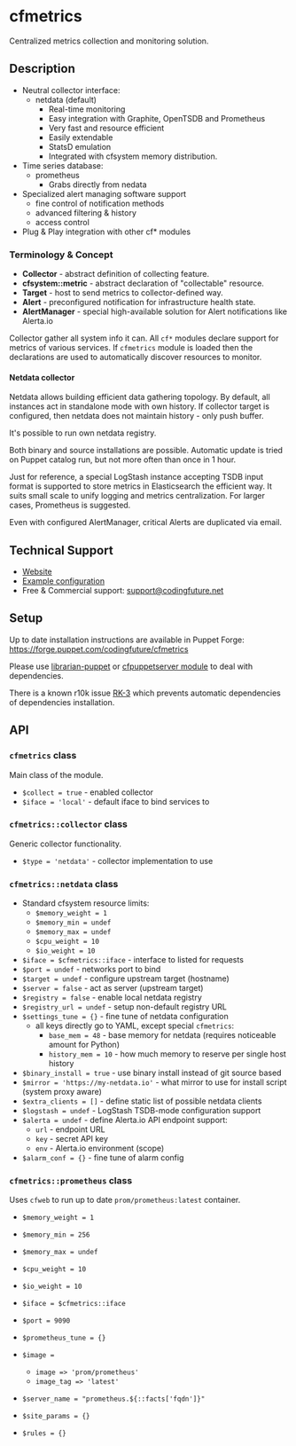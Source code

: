 # cfmetrics

Centralized metrics collection and monitoring solution.

## Description

* Neutral collector interface:
    * netdata (default)
        - Real-time monitoring
        - Easy integration with Graphite, OpenTSDB and Prometheus
        - Very fast and resource efficient
        - Easily extendable
        - StatsD emulation
        - Integrated with cfsystem memory distribution.
* Time series database:
	* prometheus
		- Grabs directly from nedata
* Specialized alert managing software support
    - fine control of notification methods
    - advanced filtering & history
    - access control
* Plug & Play integration with other cf* modules


### Terminology & Concept

* **Collector** - abstract definition of collecting feature.
* **cfsystem::metric** - abstract declaration of "collectable" resource.
* **Target** - host to send metrics to collector-defined way.
* **Alert** - preconfigured notification for infrastructure health state.
* **AlertManager** - special high-available solution for Alert notifications like Alerta.io

Collector gather all system info it can. All `cf*` modules declare support for metrics
of various services. If `cfmetrics` module is loaded then the declarations are used
to automatically discover resources to monitor.

#### Netdata collector

Netdata allows building efficient data gathering topology. By default, all instances
act in standalone mode with own history. If collector target is configured, then netdata
does not maintain history - only push buffer.

It's possible to run own netdata registry.

Both binary and source installations are possible. Automatic update is tried on Puppet
catalog run, but not more often than once in 1 hour.

Just for reference, a special LogStash instance accepting TSDB input format is supported
to store metrics in Elasticsearch the efficient way. It suits small scale to unify
logging and metrics centralization. For larger cases, Prometheus is suggested.

Even with configured AlertManager, critical Alerts are duplicated via email.

## Technical Support

* [Website](https://codingfuture.net/docs/)
* [Example configuration](https://github.com/codingfuture/puppet-test)
* Free & Commercial support: [support@codingfuture.net](mailto:support@codingfuture.net)

## Setup

Up to date installation instructions are available in Puppet Forge: https://forge.puppet.com/codingfuture/cfmetrics

Please use [librarian-puppet](https://rubygems.org/gems/librarian-puppet/) or
[cfpuppetserver module](https://codingfuture.net/docs/cfpuppetserver) to deal with dependencies.

There is a known r10k issue [RK-3](https://tickets.puppetlabs.com/browse/RK-3) which prevents
automatic dependencies of dependencies installation.

## API

### `cfmetrics` class

Main class of the module.

* `$collect = true` - enabled collector
* `$iface = 'local'` - default iface to bind services to

### `cfmetrics::collector` class

Generic collector functionality.

* `$type = 'netdata'` - collector implementation to use

### `cfmetrics::netdata` class

* Standard cfsystem resource limits:
    * `$memory_weight = 1`
    * `$memory_min = undef`
    * `$memory_max = undef`
    * `$cpu_weight = 10`
    * `$io_weight = 10`
* `$iface = $cfmetrics::iface` - interface to listed for requests
* `$port = undef` - networks port to bind
* `$target = undef` - configure upstream target (hostname)
* `$server = false` - act as server (upstream target)
* `$registry = false` - enable local netdata registry
* `$registry_url = undef` - setup non-default registry URL
* `$settings_tune = {}` - fine tune of netdata configuration
    - all keys directly go to YAML, except special `cfmetrics`:
        - `base_mem = 48` - base memory for netdata (requires noticeable amount for Python)
        - `history_mem = 10` - how much memory to reserve per single host history
* `$binary_install = true` - use binary install instead of git source based
* `$mirror = 'https://my-netdata.io'` - what mirror to use for install script (system proxy aware)
* `$extra_clients = []` - define static list of possible netdata clients
* `$logstash = undef` - LogStash TSDB-mode configuration support
* `$alerta = undef` - define Alerta.io API endpoint support:
    - `url` - endpoint URL
    - `key` - secret API key
    - `env` - Alerta.io environment (scope)
* `$alarm_conf = {}` - fine tune of alarm config

### `cfmetrics::prometheus` class

Uses `cfweb` to run up to date `prom/prometheus:latest` container.

* `$memory_weight = 1`
* `$memory_min = 256`
* `$memory_max = undef`
* `$cpu_weight = 10`
* `$io_weight = 10`
* `$iface = $cfmetrics::iface`
* `$port = 9090`
* `$prometheus_tune = {}`
* `$image =`
	- `image => 'prom/prometheus'`
    - `image_tag => 'latest'`

* `$server_name = "prometheus.${::facts['fqdn']}"`
* `$site_params = {}`
* `$rules = {}`

